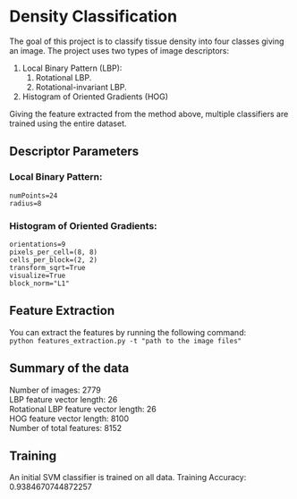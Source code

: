 # Density Classification

The goal of this project is to classify tissue density into four classes giving an image.
The project uses two types of image descriptors: <br/>
1. Local Binary Pattern (LBP):  <br/>
   1. Rotational LBP. <br/>
   1. Rotational-invariant LBP. <br/>
1. Histogram of Oriented Gradients (HOG) <br/>
    
Giving the feature extracted from the method above, multiple classifiers are trained using the entire dataset.
## Descriptor Parameters
  ### Local Binary Pattern: 
    numPoints=24
    radius=8 

   ### Histogram of Oriented Gradients:
    orientations=9
    pixels_per_cell=(8, 8)
    cells_per_block=(2, 2)
    transform_sqrt=True
    visualize=True
    block_norm="L1"


## Feature Extraction
You can extract the features by running the following command: <br/>
`python features_extraction.py -t "path to the image files"`   
 
## Summary of the data
Number of images: 2779 <br/>
LBP feature vector length: 26 <br/>
Rotational LBP feature vector length: 26 <br/>
HOG feature vector length: 8100 <br/>
Number of total features: 8152  <br/>

## Training
An initial SVM classifier is trained on all data.
Training Accuracy: 0.9384670744872257
        